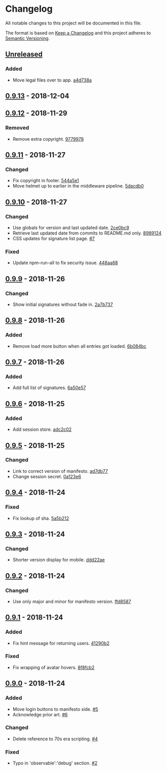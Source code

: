 # Changelog

All notable changes to this project will be documented in this file.

The format is based on [Keep a Changelog](http://keepachangelog.com/)
and this project adheres to [Semantic Versioning](http://semver.org/).

## [Unreleased](https://github.com/sdd-manifesto/manifesto/compare/0.9.13...HEAD)

### Added

-   Move legal files over to app. [a4d738a](https://github.com/sdd-manifesto/manifesto-app/commit/a4d738ae4d96aeb0cf278175a7fc617dfe24c293)

## [0.9.13](https://github.com/sdd-manifesto/manifesto/compare/0.9.12...0.9.13) - 2018-12-04

## [0.9.12](https://github.com/sdd-manifesto/manifesto/compare/0.9.11...0.9.12) - 2018-11-29

### Removed

-   Remove extra copyright. [9779978](https://github.com/sdd-manifesto/manifesto/commit/97799782e603a8320df2f74b68368ae7852e4ed8)

## [0.9.11](https://github.com/sdd-manifesto/manifesto/compare/0.9.10...0.9.11) - 2018-11-27

### Changed

-   Fix copyright in footer. [544a5e1](https://github.com/sdd-manifesto/manifesto/commit/544a5e1fe40ac9155df628070dc12497af4c7a16)
-   Move helmet up to earlier in the middleware pipeline. [5dacdb0](https://github.com/sdd-manifesto/manifesto/commit/5dacdb05570d33d3bf87c948b2d58faffb9c1eb9)

## [0.9.10](https://github.com/sdd-manifesto/manifesto/compare/0.9.9...0.9.10) - 2018-11-27

### Changed

-   Use globals for version and last updated date. [2ce0bc9](https://github.com/sdd-manifesto/manifesto/commit/2ce0bc97be4c9283bd0c8b54f14d241cd6f062b9)
-   Retrieve last updated date from commits to README.md only. [8989124](https://github.com/sdd-manifesto/manifesto/commit/89891249e1c043a43ec35e5de3f6204a0d6827f3)
-   CSS updates for signature list page. [#7](https://github.com/sdd-manifesto/manifesto/issues/7)

### Fixed

-   Update npm-run-all to fix security issue. [448aa68](https://github.com/sdd-manifesto/manifesto/commit/448aa688fa3dfa45b92a162883d84f058717d422)

## [0.9.9](https://github.com/sdd-manifesto/manifesto/compare/0.9.8...0.9.9) - 2018-11-26

### Changed

-   Show initial signatures without fade in. [2a7b737](https://github.com/sdd-manifesto/manifesto/commit/2a7b737c322cc11c09fb31a39decb3a687d8eccb)

## [0.9.8](https://github.com/sdd-manifesto/manifesto/compare/0.9.7...0.9.8) - 2018-11-26

### Added

-   Remove load more button when all entries got loaded. [6b084bc](https://github.com/sdd-manifesto/manifesto/commit/6b084bc97d1cd89c365ba08e64649ee5e4433817)

## [0.9.7](https://github.com/sdd-manifesto/manifesto/compare/0.9.6...0.9.7) - 2018-11-26

### Added

-   Add full list of signatures. [6a50e57](https://github.com/sdd-manifesto/manifesto/commit/6a50e57024502003798cc8bbeb5d928d0e2a3e8b)

## [0.9.6](https://github.com/sdd-manifesto/manifesto/compare/0.9.5...0.9.6) - 2018-11-25

### Added

-   Add session store. [adc2c02](https://github.com/sdd-manifesto/manifesto/commit/adc2c02e9d847cc6a6b97d21fa26886212245bd4)

## [0.9.5](https://github.com/sdd-manifesto/manifesto/compare/0.9.4...0.9.5) - 2018-11-25

### Changed

-   Link to correct version of manifesto. [ad7db77](https://github.com/sdd-manifesto/manifesto/commit/ad7db77ef57894f41a45f3e5d848156d027bc940)
-   Change session secret. [0a123e6](https://github.com/sdd-manifesto/manifesto/commit/0a123e65fc6443c6708c80ae3152aa84619d8354)

## [0.9.4](https://github.com/sdd-manifesto/manifesto/compare/0.9.3...0.9.4) - 2018-11-24

### Fixed

-   Fix lookup of sha. [5a5b212](https://github.com/sdd-manifesto/manifesto/commit/5a5b212b97da2ff6ebf2ddcd7dfce48c3a1efbcc)

## [0.9.3](https://github.com/sdd-manifesto/manifesto/compare/0.9.2...0.9.3) - 2018-11-24

### Changed

-   Shorter version display for mobile. [ddd22ae](https://github.com/sdd-manifesto/manifesto/commit/ddd22ae2c2e93d807decdaa5242d7debd49393ab)

## [0.9.2](https://github.com/sdd-manifesto/manifesto/compare/0.9.1...0.9.2) - 2018-11-24

### Changed

-   Use only major and minor for manifesto version. [ffd8587](https://github.com/sdd-manifesto/manifesto/commit/ffd8587e814026cbb9d01e4ed7d26e5641523e7d)

## [0.9.1](https://github.com/sdd-manifesto/manifesto/compare/0.9.0...0.9.1) - 2018-11-24

### Added

-   Fix hint message for returning users. [41290b2](https://github.com/sdd-manifesto/manifesto/commit/41290b2894f295dbb2830b047b6d7d41b0d7aab7)

### Fixed

-   Fix wrapping of avatar hovers. [8f8fcb2](https://github.com/sdd-manifesto/manifesto/commit/8f8fcb25342e25c150ad80b839322b221c97b0c4)

## [0.9.0](https://github.com/sdd-manifesto/manifesto/tree/0.9.0) - 2018-11-24

### Added

-   Move login buttons to manifesto side. [#5](https://github.com/sdd-manifesto/manifesto/issues/5)
-   Acknowledge prior art. [#6](https://github.com/sdd-manifesto/manifesto/issues/6)

### Changed

-   Delete reference to 70s era scripting. [#4](https://github.com/sdd-manifesto/manifesto/issues/4)

### Fixed

-   Typo in 'observable':'debug' section. [#2](https://github.com/sdd-manifesto/manifesto/issues/2)
